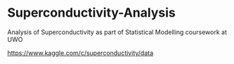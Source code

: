 # Superconductivity-Analysis
Analysis of Superconductivity as part of Statistical Modelling coursework at UWO

https://www.kaggle.com/c/superconductivity/data
